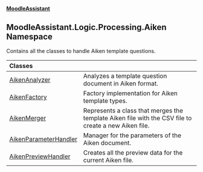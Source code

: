 #### [MoodleAssistant](index.md 'index')

## MoodleAssistant.Logic.Processing.Aiken Namespace

Contains all the classes to handle Aiken template questions.

| Classes | |
| :--- | :--- |
| [AikenAnalyzer](MoodleAssistant.Logic.Processing.Aiken.AikenAnalyzer.md 'MoodleAssistant.Logic.Processing.Aiken.AikenAnalyzer') | Analyzes a template question document in Aiken format. |
| [AikenFactory](MoodleAssistant.Logic.Processing.Aiken.AikenFactory.md 'MoodleAssistant.Logic.Processing.Aiken.AikenFactory') | Factory implementation for Aiken template types. |
| [AikenMerger](MoodleAssistant.Logic.Processing.Aiken.AikenMerger.md 'MoodleAssistant.Logic.Processing.Aiken.AikenMerger') | Represents a class that merges the template Aiken file with the CSV file to create a new Aiken file. |
| [AikenParameterHandler](MoodleAssistant.Logic.Processing.Aiken.AikenParameterHandler.md 'MoodleAssistant.Logic.Processing.Aiken.AikenParameterHandler') | Manager for the parameters of the Aiken document. |
| [AikenPreviewHandler](MoodleAssistant.Logic.Processing.Aiken.AikenPreviewHandler.md 'MoodleAssistant.Logic.Processing.Aiken.AikenPreviewHandler') | Creates all the preview data for the current Aiken file. |
